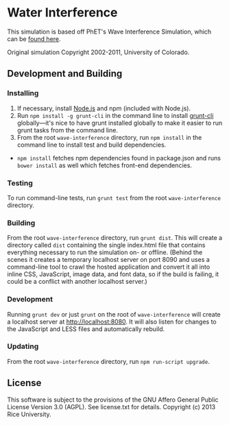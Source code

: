 Water Interference
===========

This simulation is based off PhET's Wave Interference Simulation, which can be [found here](http://phet.colorado.edu/en/simulation/wave-interference).

Original simulation Copyright 2002-2011, University of Colorado.

## Development and Building

### Installing

1. If necessary, install [Node.js](http://nodejs.org) and npm (included with Node.js).
2. Run `npm install -g grunt-cli` in the command line to install [grunt-cli](https://github.com/gruntjs/grunt-cli) globally&mdash;it's nice to have grunt installed globally to make it easier to run grunt tasks from the command line.
3. From the root `wave-interference` directory, run `npm install` in the command line to install test and build dependencies.
  * `npm install` fetches npm dependencies found in package.json and runs `bower install` as well which fetches front-end dependencies.

### Testing

To run command-line tests, run `grunt test` from the root `wave-interference` directory.

### Building

From the root `wave-interference` directory, run `grunt dist`.  This will create a directory called `dist` containing the single index.html file that contains everything necessary to run the simulation on- or offline.  (Behind the scenes it creates a temporary localhost server on port 8090 and uses a command-line tool to crawl the hosted application and convert it all into inline CSS, JavaScript, image data, and font data, so if the build is failing, it could be a conflict with another localhost server.)

### Development

Running `grunt dev` or just `grunt` on the root of `wave-interference` will create a localhost server at [http://localhost:8080](http://localhost:8080).  It will also listen for changes to the JavaScript and LESS files and automatically rebuild.

### Updating

From the root `wave-interference` directory, run `npm run-script upgrade`.


License
-------

This software is subject to the provisions of the GNU Affero General Public License Version 3.0 (AGPL). See license.txt for details. Copyright (c) 2013 Rice University.